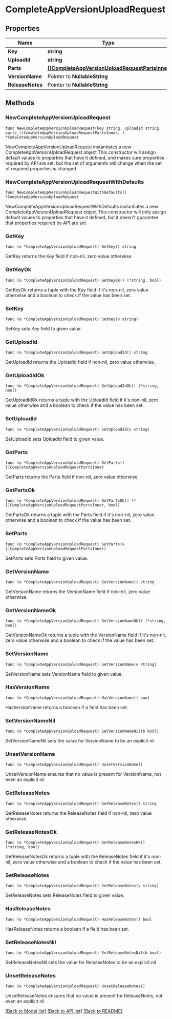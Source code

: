 # CompleteAppVersionUploadRequest

## Properties

Name | Type | Description | Notes
------------ | ------------- | ------------- | -------------
**Key** | **string** |  | 
**UploadId** | **string** |  | 
**Parts** | [**[]CompleteAppVersionUploadRequestPartsInner**](CompleteAppVersionUploadRequestPartsInner.md) |  | 
**VersionName** | Pointer to **NullableString** |  | [optional] 
**ReleaseNotes** | Pointer to **NullableString** |  | [optional] 

## Methods

### NewCompleteAppVersionUploadRequest

`func NewCompleteAppVersionUploadRequest(key string, uploadId string, parts []CompleteAppVersionUploadRequestPartsInner, ) *CompleteAppVersionUploadRequest`

NewCompleteAppVersionUploadRequest instantiates a new CompleteAppVersionUploadRequest object
This constructor will assign default values to properties that have it defined,
and makes sure properties required by API are set, but the set of arguments
will change when the set of required properties is changed

### NewCompleteAppVersionUploadRequestWithDefaults

`func NewCompleteAppVersionUploadRequestWithDefaults() *CompleteAppVersionUploadRequest`

NewCompleteAppVersionUploadRequestWithDefaults instantiates a new CompleteAppVersionUploadRequest object
This constructor will only assign default values to properties that have it defined,
but it doesn't guarantee that properties required by API are set

### GetKey

`func (o *CompleteAppVersionUploadRequest) GetKey() string`

GetKey returns the Key field if non-nil, zero value otherwise.

### GetKeyOk

`func (o *CompleteAppVersionUploadRequest) GetKeyOk() (*string, bool)`

GetKeyOk returns a tuple with the Key field if it's non-nil, zero value otherwise
and a boolean to check if the value has been set.

### SetKey

`func (o *CompleteAppVersionUploadRequest) SetKey(v string)`

SetKey sets Key field to given value.


### GetUploadId

`func (o *CompleteAppVersionUploadRequest) GetUploadId() string`

GetUploadId returns the UploadId field if non-nil, zero value otherwise.

### GetUploadIdOk

`func (o *CompleteAppVersionUploadRequest) GetUploadIdOk() (*string, bool)`

GetUploadIdOk returns a tuple with the UploadId field if it's non-nil, zero value otherwise
and a boolean to check if the value has been set.

### SetUploadId

`func (o *CompleteAppVersionUploadRequest) SetUploadId(v string)`

SetUploadId sets UploadId field to given value.


### GetParts

`func (o *CompleteAppVersionUploadRequest) GetParts() []CompleteAppVersionUploadRequestPartsInner`

GetParts returns the Parts field if non-nil, zero value otherwise.

### GetPartsOk

`func (o *CompleteAppVersionUploadRequest) GetPartsOk() (*[]CompleteAppVersionUploadRequestPartsInner, bool)`

GetPartsOk returns a tuple with the Parts field if it's non-nil, zero value otherwise
and a boolean to check if the value has been set.

### SetParts

`func (o *CompleteAppVersionUploadRequest) SetParts(v []CompleteAppVersionUploadRequestPartsInner)`

SetParts sets Parts field to given value.


### GetVersionName

`func (o *CompleteAppVersionUploadRequest) GetVersionName() string`

GetVersionName returns the VersionName field if non-nil, zero value otherwise.

### GetVersionNameOk

`func (o *CompleteAppVersionUploadRequest) GetVersionNameOk() (*string, bool)`

GetVersionNameOk returns a tuple with the VersionName field if it's non-nil, zero value otherwise
and a boolean to check if the value has been set.

### SetVersionName

`func (o *CompleteAppVersionUploadRequest) SetVersionName(v string)`

SetVersionName sets VersionName field to given value.

### HasVersionName

`func (o *CompleteAppVersionUploadRequest) HasVersionName() bool`

HasVersionName returns a boolean if a field has been set.

### SetVersionNameNil

`func (o *CompleteAppVersionUploadRequest) SetVersionNameNil(b bool)`

 SetVersionNameNil sets the value for VersionName to be an explicit nil

### UnsetVersionName
`func (o *CompleteAppVersionUploadRequest) UnsetVersionName()`

UnsetVersionName ensures that no value is present for VersionName, not even an explicit nil
### GetReleaseNotes

`func (o *CompleteAppVersionUploadRequest) GetReleaseNotes() string`

GetReleaseNotes returns the ReleaseNotes field if non-nil, zero value otherwise.

### GetReleaseNotesOk

`func (o *CompleteAppVersionUploadRequest) GetReleaseNotesOk() (*string, bool)`

GetReleaseNotesOk returns a tuple with the ReleaseNotes field if it's non-nil, zero value otherwise
and a boolean to check if the value has been set.

### SetReleaseNotes

`func (o *CompleteAppVersionUploadRequest) SetReleaseNotes(v string)`

SetReleaseNotes sets ReleaseNotes field to given value.

### HasReleaseNotes

`func (o *CompleteAppVersionUploadRequest) HasReleaseNotes() bool`

HasReleaseNotes returns a boolean if a field has been set.

### SetReleaseNotesNil

`func (o *CompleteAppVersionUploadRequest) SetReleaseNotesNil(b bool)`

 SetReleaseNotesNil sets the value for ReleaseNotes to be an explicit nil

### UnsetReleaseNotes
`func (o *CompleteAppVersionUploadRequest) UnsetReleaseNotes()`

UnsetReleaseNotes ensures that no value is present for ReleaseNotes, not even an explicit nil

[[Back to Model list]](../README.md#documentation-for-models) [[Back to API list]](../README.md#documentation-for-api-endpoints) [[Back to README]](../README.md)


